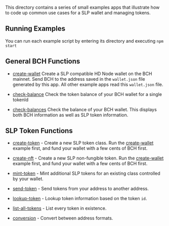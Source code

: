 This directory contains a series of small examples apps that illustrate how
to code up common use cases for a SLP wallet and managing tokens.

## Running Examples

You can run each example script by entering its directory and executing `npm start`

## General BCH Functions

- [create-wallet](create-wallet) Create a SLP compatible HD Node wallet on
  the BCH mainnet. Send BCH to the address saved in the `wallet.json` file generated by this app.
  All other example apps read this `wallet.json` file.

- [check-balance](check-balance) Check the token balance of your BCH wallet for a single tokenId

- [check-balances](check-balances) Check the balance of your BCH wallet. This
  displays both BCH information as well as SLP token information.

## SLP Token Functions

- [create-token](create-token) - Create a new SLP token class. Run the
  [create-wallet](create-wallet) example first, and fund your wallet with a few
  cents of BCH first.

- [create-nft](create-nft) - Create a new SLP non-fungible token. Run the
  [create-wallet](create-wallet) example first, and fund your wallet with a few
  cents of BCH first.

- [mint-token](mint-token) - Mint additional SLP tokens for an existing class
  controlled by your wallet.

- [send-token](send-token) - Send tokens from your address to another address.

- [lookup-token](lookup-token) - Lookup token information based on the token `id`.

- [list-all-tokens](list-all-tokens) - List every token in existence.

- [conversion](conversion) - Convert between address formats.

